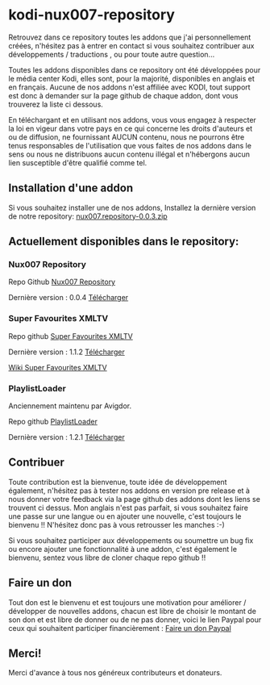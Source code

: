 # kodi-nux007-repository
Retrouvez dans ce repository toutes les addons que j'ai personnellement créées, n'hésitez pas à entrer en contact si vous souhaitez contribuer aux développements / traductions , ou pour toute autre question...

Toutes les addons disponibles dans ce repository ont été développées pour le média center Kodi, elles sont, pour la majorité, disponibles en anglais et en français. Aucune de nos addons n'est affiliée avec KODI, tout support est donc à demander sur la page github de chaque addon, dont vous trouverez la liste ci dessous.

En téléchargant et en utilisant nos addons, vous vous engagez à respecter la loi en vigeur dans votre pays en ce qui concerne les droits d'auteurs et ou de diffusion, ne fournissant AUCUN contenu, nous ne pourrons être tenus responsables de l'utilisation que vous faites de nos addons dans le sens ou nous ne distribuons aucun contenu illégal et n'hébergons aucun lien susceptible d'être qualifié comme tel.

## Installation d'une addon
Si vous souhaitez installer une de nos addons, Installez la dernière version de notre repository:
[nux007.repository-0.0.3.zip](https://github.com/Nux007/kodi-nux007-repository/blob/master/repo/nux007.repository/nux007.repository-0.0.3.zip?raw=true)

## Actuellement disponibles dans le repository:
### Nux007 Repository
Repo Github [Nux007 Repository](https://github.com/Nux007/kodi-nux007-repository)

Dernière version : 0.0.4 [Télécharger](https://github.com/Nux007/kodi-nux007-repository/blob/master/repo/nux007.repository/nux007.repository-0.0.4.zip?raw=true)

### Super Favourites XMLTV
Repo github [Super Favourites XMLTV](https://github.com/Nux007/Kodi-Super-Favourites-Xmltv)

Dernière version : 1.1.2 [Télécharger](https://github.com/Nux007/kodi-nux007-repository/blob/master/repo/plugin.program.super.favourites.xmltv/plugin.program.super.favourites.xmltv-1.1.2.zip?raw=true)

[Wiki Super Favourites XMLTV](https://github.com/Nux007/Kodi-Super-Favourites-Xmltv/wiki)

### PlaylistLoader
Anciennement maintenu par Avigdor.

Repo github [PlaylistLoader](https://github.com/Nux007/Kodi-plugin.video.playlistLoader)

Dernière version : 1.2.1 [Télécharger](https://github.com/Nux007/kodi-nux007-repository/blob/master/plugin.video.playlistLoader/plugin.video.playlistLoader-1.2.1.zip?raw=true)


## Contribuer
Toute contribution est la bienvenue, toute idée de développement également, n'hésitez pas à tester nos addons en version pre release et à nous donner votre feedback via la page github des addons dont les liens se trouvent ci dessus. Mon anglais n'est pas parfait, si vous souhaitez faire une passe sur une langue ou en ajouter une nouvelle, c'est toujours le bienvenu !! N'hésitez donc pas à vous retrousser les manches :-)

Si vous souhaitez participer aux développements ou soumettre un bug fix ou encore ajouter une fonctionnalité à une addon, c'est également le bienvenu, sentez vous libre de cloner chaque repo github !!


## Faire un don
Tout don est le bienvenu et est toujours une motivation pour améliorer / développer de nouvelles addons, chacun est libre de choisir le montant de son don et est libre de donner ou de ne pas donner, voici le lien Paypal pour ceux qui souhaitent participer financièrement :
[Faire un don Paypal](https://www.paypal.com/cgi-bin/webscr?cmd=_donations&business=HPVUFHX73MKDE&lc=BE&item_name=Nux007&currency_code=EUR&bn=PP%2dDonationsBF%3abtn_donateCC_LG%2egif%3aNonHosted)

## Merci!

Merci d'avance à tous nos généreux contributeurs et donateurs.
